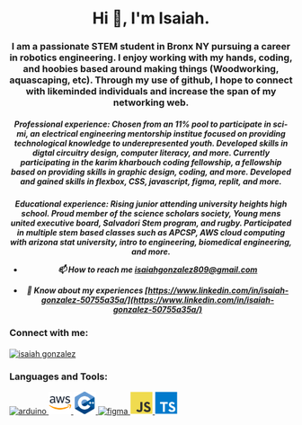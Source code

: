 <h1 align="center">Hi 👋, I'm Isaiah.</h1>
<h3 align="center">I am a passionate STEM student in Bronx NY pursuing a career in robotics engineering. I enjoy working with my hands, coding, and hoobies based around making things (Woodworking, aquascaping, etc). Through my use of github, I hope to connect with likeminded individuals and increase the span of my networking web.</h3>

<h5 align="center"> Professional experience: Chosen from an 11% pool to participate in sci-mi, an electrical engineering mentorship institue focused on providing technological knowledge to underepresented youth. Developed skills in digtal circuitry design, computer literacy, and more. Currently participating in the karim kharbouch coding fellowship, a fellowship based on providing skills in graphic design, coding, and more. Developed and gained skills in flexbox, CSS, javascript, figma, replit, and more.

<h5 align="center"> Educational experience: Rising junior attending university heights high school. Proud member of the science scholars society, Young mens united executive board, Salvadori Stem program, and rugby. Participated in multiple stem based classes such as APCSP, AWS cloud computing with arizona stat university, intro to engineering, biomedical engineering, and more.


- 📫 How to reach me **isaiahgonzalez809@gmail.com**

- 📄 Know about my experiences [https://www.linkedin.com/in/isaiah-gonzalez-50755a35a/](https://www.linkedin.com/in/isaiah-gonzalez-50755a35a/)

<h3 align="left">Connect with me:</h3>
<p align="left">
<a href="https://linkedin.com/in/isaiah gonzalez" target="blank"><img align="center" src="https://raw.githubusercontent.com/rahuldkjain/github-profile-readme-generator/master/src/images/icons/Social/linked-in-alt.svg" alt="isaiah gonzalez" height="30" width="40" /></a>
</p>

<h3 align="left">Languages and Tools:</h3>
<p align="left"> <a href="https://www.arduino.cc/" target="_blank" rel="noreferrer"> <img src="https://cdn.worldvectorlogo.com/logos/arduino-1.svg" alt="arduino" width="40" height="40"/> </a> <a href="https://aws.amazon.com" target="_blank" rel="noreferrer"> <img src="https://raw.githubusercontent.com/devicons/devicon/master/icons/amazonwebservices/amazonwebservices-original-wordmark.svg" alt="aws" width="40" height="40"/> </a> <a href="https://www.w3schools.com/cpp/" target="_blank" rel="noreferrer"> <img src="https://raw.githubusercontent.com/devicons/devicon/master/icons/cplusplus/cplusplus-original.svg" alt="cplusplus" width="40" height="40"/> </a> <a href="https://www.figma.com/" target="_blank" rel="noreferrer"> <img src="https://www.vectorlogo.zone/logos/figma/figma-icon.svg" alt="figma" width="40" height="40"/> </a> <a href="https://developer.mozilla.org/en-US/docs/Web/JavaScript" target="_blank" rel="noreferrer"> <img src="https://raw.githubusercontent.com/devicons/devicon/master/icons/javascript/javascript-original.svg" alt="javascript" width="40" height="40"/> </a> <a href="https://www.typescriptlang.org/" target="_blank" rel="noreferrer"> <img src="https://raw.githubusercontent.com/devicons/devicon/master/icons/typescript/typescript-original.svg" alt="typescript" width="40" height="40"/> </a> </p>
